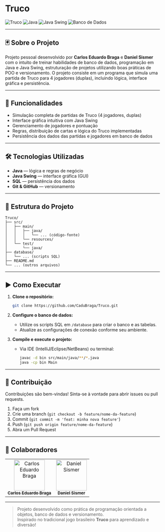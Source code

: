 # Truco

![Truco](https://img.shields.io/badge/Projeto-Truco-blueviolet?style=flat-square)
![Java](https://img.shields.io/badge/Java-ED8B00?style=flat-square&logo=java&logoColor=white)
![Java Swing](https://img.shields.io/badge/Java_Swing-007396?style=flat-square&logo=java&logoColor=white)
![Banco de Dados](https://img.shields.io/badge/Banco_de_Dados-SQL-blue?style=flat-square)

---

## 🃏 Sobre o Projeto

Projeto pessoal desenvolvido por **Carlos Eduardo Braga** e **Daniel Sismer** com o intuito de treinar habilidades de banco de dados, programação em Java e Java Swing, estruturação de projetos utilizando boas práticas de POO e versionamento. O projeto consiste em um programa que simula uma partida de Truco para 4 jogadores (duplas), incluindo lógica, interface gráfica e persistência.

---

## 🚀 Funcionalidades

- Simulação completa de partidas de Truco (4 jogadores, duplas)
- Interface gráfica intuitiva com Java Swing
- Gerenciamento de jogadores e pontuação
- Regras, distribuição de cartas e lógica do Truco implementadas
- Persistência dos dados das partidas e jogadores em banco de dados

---

## 🛠️ Tecnologias Utilizadas

- **Java** — lógica e regras de negócio
- **Java Swing** — interface gráfica (GUI)
- **SQL** — persistência dos dados
- **Git & GitHub** — versionamento

---

## 📂 Estrutura do Projeto

```
Truco/
├── src/
│   ├── main/
│   │   ├── java/
│   │   │   └── ... (código-fonte)
│   │   └── resources/
│   └── test/
│       └── java/
├── database/
│   └── ... (scripts SQL)
├── README.md
└── ... (outros arquivos)
```

---

## ▶️ Como Executar

1. **Clone o repositório:**
   ```bash
   git clone https://github.com/CaduBraga/Truco.git
   ```

2. **Configure o banco de dados:**
   - Utilize os scripts SQL em `/database` para criar o banco e as tabelas.
   - Atualize as configurações de conexão conforme seu ambiente.

3. **Compile e execute o projeto:**
   - Via IDE (IntelliJ/Eclipse/NetBeans) ou terminal:
     ```bash
     javac -d bin src/main/java/**/*.java
     java -cp bin Main
     ```

---

## 🤝 Contribuição

Contribuições são bem-vindas! Sinta-se à vontade para abrir issues ou pull requests.

1. Faça um fork
2. Crie uma branch (`git checkout -b feature/nome-da-feature`)
3. Commit (`git commit -m 'feat: minha nova feature'`)
4. Push (`git push origin feature/nome-da-feature`)
5. Abra um Pull Request

---

## 👥 Colaboradores

<table>
  <tr>
    <td align="center">
      <a href="https://github.com/CaduBraga">
        <img src="https://avatars.githubusercontent.com/u/197653689?v=4" width="100px;" alt="Carlos Eduardo Braga"/><br />
        <sub><b>Carlos Eduardo Braga</b></sub>
      </a>
    </td>
    <td align="center">
      <a href="https://github.com/danielSismer">
        <img src="https://avatars.githubusercontent.com/u/74731847?v=4" width="100px;" alt="Daniel Sismer"/><br />
        <sub><b>Daniel Sismer</b></sub>
      </a>
    </td>
  </tr>
</table>

---

> Projeto desenvolvido como prática de programação orientada a objetos, banco de dados e versionamento.<br>
> Inspirado no tradicional jogo brasileiro **Truco** para aprendizado e diversão!
